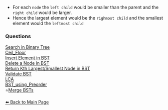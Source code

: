 - For each `node` the `left child` would be smaller than the parent and the `right child` would be larger.
- Hence the largest element would be the `righmost child` and the smallest element would the `leftmost child`


### Questions

[Search in Binary Tree](./BST/Search_in_BST.md)  
[Ceil_Floor](./BST/Ceil_Floor.md)  
[Insert Element in BST](./BST/Insert_into_BST.md)  
[Delete a Node in BST](./BST/Delete_Node_BST.md)  
[Return Kth Largest/Smallest Node in BST](./BST/Return_Kth_Node_BST.md)  
[Validate BST](./BST/Validate_BST.md)  
[LCA](./BST/LCA.md)  
[BST_using_Preorder](./BST/BST_using_Preorder.md)  
⭐[Merge BSTs](./BST/Merge_BST.md)   


[⬅️ Back to Main Page](../README.md)